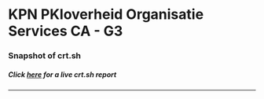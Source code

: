 # KPN PKIoverheid Organisatie Services CA - G3
### Snapshot of crt.sh
##### Click [here](https://crt.sh/?q=CE0250F2A9F18F68D5FF944A4C659F6692F73E0369CECC215F5F257E32259878) for a live crt.sh report

---

